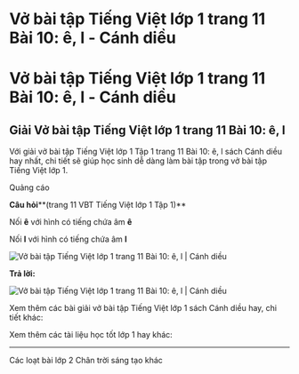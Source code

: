 # Vở bài tập Tiếng Việt lớp 1 trang 11 Bài 10: ê, l - Cánh diều

# Vở bài tập Tiếng Việt lớp 1 trang 11 Bài 10: ê, l - Cánh diều

## Giải Vở bài tập Tiếng Việt lớp 1 trang 11 Bài 10: ê, l

Với giải vở bài tập Tiếng Việt lớp 1 Tập 1 trang 11 Bài 10: ê, l sách Cánh diều hay nhất, chi tiết sẽ giúp học sinh dễ dàng làm bài tập trong vở bài tập Tiếng Việt lớp 1.

Quảng cáo

**Câu hỏi****(trang 11 VBT Tiếng Việt lớp 1 Tập 1)**

Nối **ê** với hình có tiếng chứa âm **ê**

Nối **l** với hình có tiếng chứa âm **l**

![Vở bài tập Tiếng Việt lớp 1 trang 11 Bài 10: ê, l | Cánh diều](https://www.vietjack.com/vbt-tieng-viet-1-cd/images/bai-10-e-l-1.png)

**Trả lời:**

![Vở bài tập Tiếng Việt lớp 1 trang 11 Bài 10: ê, l | Cánh diều](https://www.vietjack.com/vbt-tieng-viet-1-cd/images/bai-10-e-l-2.png)

Xem thêm các bài giải vở bài tập Tiếng Việt lớp 1 sách Cánh diều hay, chi tiết khác:

Xem thêm các tài liệu học tốt lớp 1 hay khác:

* * *

Các loạt bài lớp 2 Chân trời sáng tạo khác
